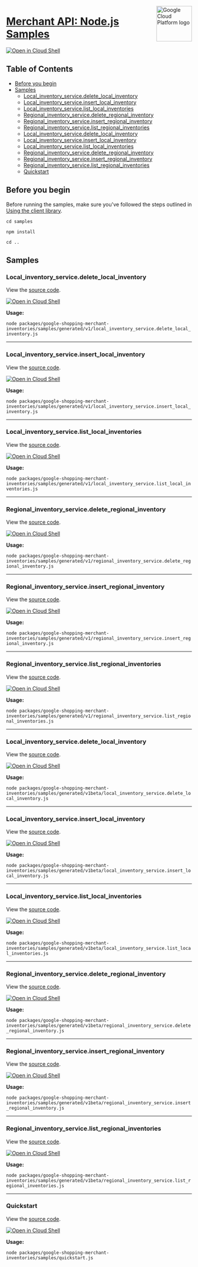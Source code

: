 [//]: # "This README.md file is auto-generated, all changes to this file will be lost."
[//]: # "To regenerate it, use `python -m synthtool`."
<img src="https://avatars2.githubusercontent.com/u/2810941?v=3&s=96" alt="Google Cloud Platform logo" title="Google Cloud Platform" align="right" height="96" width="96"/>

# [Merchant API: Node.js Samples](https://github.com/googleapis/google-cloud-node)

[![Open in Cloud Shell][shell_img]][shell_link]



## Table of Contents

* [Before you begin](#before-you-begin)
* [Samples](#samples)
  * [Local_inventory_service.delete_local_inventory](#local_inventory_service.delete_local_inventory)
  * [Local_inventory_service.insert_local_inventory](#local_inventory_service.insert_local_inventory)
  * [Local_inventory_service.list_local_inventories](#local_inventory_service.list_local_inventories)
  * [Regional_inventory_service.delete_regional_inventory](#regional_inventory_service.delete_regional_inventory)
  * [Regional_inventory_service.insert_regional_inventory](#regional_inventory_service.insert_regional_inventory)
  * [Regional_inventory_service.list_regional_inventories](#regional_inventory_service.list_regional_inventories)
  * [Local_inventory_service.delete_local_inventory](#local_inventory_service.delete_local_inventory)
  * [Local_inventory_service.insert_local_inventory](#local_inventory_service.insert_local_inventory)
  * [Local_inventory_service.list_local_inventories](#local_inventory_service.list_local_inventories)
  * [Regional_inventory_service.delete_regional_inventory](#regional_inventory_service.delete_regional_inventory)
  * [Regional_inventory_service.insert_regional_inventory](#regional_inventory_service.insert_regional_inventory)
  * [Regional_inventory_service.list_regional_inventories](#regional_inventory_service.list_regional_inventories)
  * [Quickstart](#quickstart)

## Before you begin

Before running the samples, make sure you've followed the steps outlined in
[Using the client library](https://github.com/googleapis/google-cloud-node#using-the-client-library).

`cd samples`

`npm install`

`cd ..`

## Samples



### Local_inventory_service.delete_local_inventory

View the [source code](https://github.com/googleapis/google-cloud-node/blob/main/packages/google-shopping-merchant-inventories/samples/generated/v1/local_inventory_service.delete_local_inventory.js).

[![Open in Cloud Shell][shell_img]](https://console.cloud.google.com/cloudshell/open?git_repo=https://github.com/googleapis/google-cloud-node&page=editor&open_in_editor=packages/google-shopping-merchant-inventories/samples/generated/v1/local_inventory_service.delete_local_inventory.js,samples/README.md)

__Usage:__


`node packages/google-shopping-merchant-inventories/samples/generated/v1/local_inventory_service.delete_local_inventory.js`


-----




### Local_inventory_service.insert_local_inventory

View the [source code](https://github.com/googleapis/google-cloud-node/blob/main/packages/google-shopping-merchant-inventories/samples/generated/v1/local_inventory_service.insert_local_inventory.js).

[![Open in Cloud Shell][shell_img]](https://console.cloud.google.com/cloudshell/open?git_repo=https://github.com/googleapis/google-cloud-node&page=editor&open_in_editor=packages/google-shopping-merchant-inventories/samples/generated/v1/local_inventory_service.insert_local_inventory.js,samples/README.md)

__Usage:__


`node packages/google-shopping-merchant-inventories/samples/generated/v1/local_inventory_service.insert_local_inventory.js`


-----




### Local_inventory_service.list_local_inventories

View the [source code](https://github.com/googleapis/google-cloud-node/blob/main/packages/google-shopping-merchant-inventories/samples/generated/v1/local_inventory_service.list_local_inventories.js).

[![Open in Cloud Shell][shell_img]](https://console.cloud.google.com/cloudshell/open?git_repo=https://github.com/googleapis/google-cloud-node&page=editor&open_in_editor=packages/google-shopping-merchant-inventories/samples/generated/v1/local_inventory_service.list_local_inventories.js,samples/README.md)

__Usage:__


`node packages/google-shopping-merchant-inventories/samples/generated/v1/local_inventory_service.list_local_inventories.js`


-----




### Regional_inventory_service.delete_regional_inventory

View the [source code](https://github.com/googleapis/google-cloud-node/blob/main/packages/google-shopping-merchant-inventories/samples/generated/v1/regional_inventory_service.delete_regional_inventory.js).

[![Open in Cloud Shell][shell_img]](https://console.cloud.google.com/cloudshell/open?git_repo=https://github.com/googleapis/google-cloud-node&page=editor&open_in_editor=packages/google-shopping-merchant-inventories/samples/generated/v1/regional_inventory_service.delete_regional_inventory.js,samples/README.md)

__Usage:__


`node packages/google-shopping-merchant-inventories/samples/generated/v1/regional_inventory_service.delete_regional_inventory.js`


-----




### Regional_inventory_service.insert_regional_inventory

View the [source code](https://github.com/googleapis/google-cloud-node/blob/main/packages/google-shopping-merchant-inventories/samples/generated/v1/regional_inventory_service.insert_regional_inventory.js).

[![Open in Cloud Shell][shell_img]](https://console.cloud.google.com/cloudshell/open?git_repo=https://github.com/googleapis/google-cloud-node&page=editor&open_in_editor=packages/google-shopping-merchant-inventories/samples/generated/v1/regional_inventory_service.insert_regional_inventory.js,samples/README.md)

__Usage:__


`node packages/google-shopping-merchant-inventories/samples/generated/v1/regional_inventory_service.insert_regional_inventory.js`


-----




### Regional_inventory_service.list_regional_inventories

View the [source code](https://github.com/googleapis/google-cloud-node/blob/main/packages/google-shopping-merchant-inventories/samples/generated/v1/regional_inventory_service.list_regional_inventories.js).

[![Open in Cloud Shell][shell_img]](https://console.cloud.google.com/cloudshell/open?git_repo=https://github.com/googleapis/google-cloud-node&page=editor&open_in_editor=packages/google-shopping-merchant-inventories/samples/generated/v1/regional_inventory_service.list_regional_inventories.js,samples/README.md)

__Usage:__


`node packages/google-shopping-merchant-inventories/samples/generated/v1/regional_inventory_service.list_regional_inventories.js`


-----




### Local_inventory_service.delete_local_inventory

View the [source code](https://github.com/googleapis/google-cloud-node/blob/main/packages/google-shopping-merchant-inventories/samples/generated/v1beta/local_inventory_service.delete_local_inventory.js).

[![Open in Cloud Shell][shell_img]](https://console.cloud.google.com/cloudshell/open?git_repo=https://github.com/googleapis/google-cloud-node&page=editor&open_in_editor=packages/google-shopping-merchant-inventories/samples/generated/v1beta/local_inventory_service.delete_local_inventory.js,samples/README.md)

__Usage:__


`node packages/google-shopping-merchant-inventories/samples/generated/v1beta/local_inventory_service.delete_local_inventory.js`


-----




### Local_inventory_service.insert_local_inventory

View the [source code](https://github.com/googleapis/google-cloud-node/blob/main/packages/google-shopping-merchant-inventories/samples/generated/v1beta/local_inventory_service.insert_local_inventory.js).

[![Open in Cloud Shell][shell_img]](https://console.cloud.google.com/cloudshell/open?git_repo=https://github.com/googleapis/google-cloud-node&page=editor&open_in_editor=packages/google-shopping-merchant-inventories/samples/generated/v1beta/local_inventory_service.insert_local_inventory.js,samples/README.md)

__Usage:__


`node packages/google-shopping-merchant-inventories/samples/generated/v1beta/local_inventory_service.insert_local_inventory.js`


-----




### Local_inventory_service.list_local_inventories

View the [source code](https://github.com/googleapis/google-cloud-node/blob/main/packages/google-shopping-merchant-inventories/samples/generated/v1beta/local_inventory_service.list_local_inventories.js).

[![Open in Cloud Shell][shell_img]](https://console.cloud.google.com/cloudshell/open?git_repo=https://github.com/googleapis/google-cloud-node&page=editor&open_in_editor=packages/google-shopping-merchant-inventories/samples/generated/v1beta/local_inventory_service.list_local_inventories.js,samples/README.md)

__Usage:__


`node packages/google-shopping-merchant-inventories/samples/generated/v1beta/local_inventory_service.list_local_inventories.js`


-----




### Regional_inventory_service.delete_regional_inventory

View the [source code](https://github.com/googleapis/google-cloud-node/blob/main/packages/google-shopping-merchant-inventories/samples/generated/v1beta/regional_inventory_service.delete_regional_inventory.js).

[![Open in Cloud Shell][shell_img]](https://console.cloud.google.com/cloudshell/open?git_repo=https://github.com/googleapis/google-cloud-node&page=editor&open_in_editor=packages/google-shopping-merchant-inventories/samples/generated/v1beta/regional_inventory_service.delete_regional_inventory.js,samples/README.md)

__Usage:__


`node packages/google-shopping-merchant-inventories/samples/generated/v1beta/regional_inventory_service.delete_regional_inventory.js`


-----




### Regional_inventory_service.insert_regional_inventory

View the [source code](https://github.com/googleapis/google-cloud-node/blob/main/packages/google-shopping-merchant-inventories/samples/generated/v1beta/regional_inventory_service.insert_regional_inventory.js).

[![Open in Cloud Shell][shell_img]](https://console.cloud.google.com/cloudshell/open?git_repo=https://github.com/googleapis/google-cloud-node&page=editor&open_in_editor=packages/google-shopping-merchant-inventories/samples/generated/v1beta/regional_inventory_service.insert_regional_inventory.js,samples/README.md)

__Usage:__


`node packages/google-shopping-merchant-inventories/samples/generated/v1beta/regional_inventory_service.insert_regional_inventory.js`


-----




### Regional_inventory_service.list_regional_inventories

View the [source code](https://github.com/googleapis/google-cloud-node/blob/main/packages/google-shopping-merchant-inventories/samples/generated/v1beta/regional_inventory_service.list_regional_inventories.js).

[![Open in Cloud Shell][shell_img]](https://console.cloud.google.com/cloudshell/open?git_repo=https://github.com/googleapis/google-cloud-node&page=editor&open_in_editor=packages/google-shopping-merchant-inventories/samples/generated/v1beta/regional_inventory_service.list_regional_inventories.js,samples/README.md)

__Usage:__


`node packages/google-shopping-merchant-inventories/samples/generated/v1beta/regional_inventory_service.list_regional_inventories.js`


-----




### Quickstart

View the [source code](https://github.com/googleapis/google-cloud-node/blob/main/packages/google-shopping-merchant-inventories/samples/quickstart.js).

[![Open in Cloud Shell][shell_img]](https://console.cloud.google.com/cloudshell/open?git_repo=https://github.com/googleapis/google-cloud-node&page=editor&open_in_editor=packages/google-shopping-merchant-inventories/samples/quickstart.js,samples/README.md)

__Usage:__


`node packages/google-shopping-merchant-inventories/samples/quickstart.js`






[shell_img]: https://gstatic.com/cloudssh/images/open-btn.png
[shell_link]: https://console.cloud.google.com/cloudshell/open?git_repo=https://github.com/googleapis/google-cloud-node&page=editor&open_in_editor=samples/README.md
[product-docs]: https://developers.google.com/merchant/api
